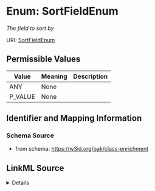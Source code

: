 # Enum: SortFieldEnum


_The field to sort by_


URI: [SortFieldEnum](SortFieldEnum)

## Permissible Values

| Value | Meaning | Description |
| --- | --- | --- |
| ANY | None |  |
| P_VALUE | None |  |









## Identifier and Mapping Information







### Schema Source


* from schema: https://w3id.org/oak/class-enrichment




## LinkML Source

<details>
```yaml
name: SortFieldEnum
description: The field to sort by
from_schema: https://w3id.org/oak/class-enrichment
rank: 1000
permissible_values:
  ANY:
    text: ANY
  P_VALUE:
    text: P_VALUE

```
</details>
